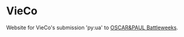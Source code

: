 # VieCo

Website for VieCo's submission 'py:ua' to [OSCAR&PAUL Battleweeks](https://oscar-and-paul-battleweeks.beiersdorf.com).
